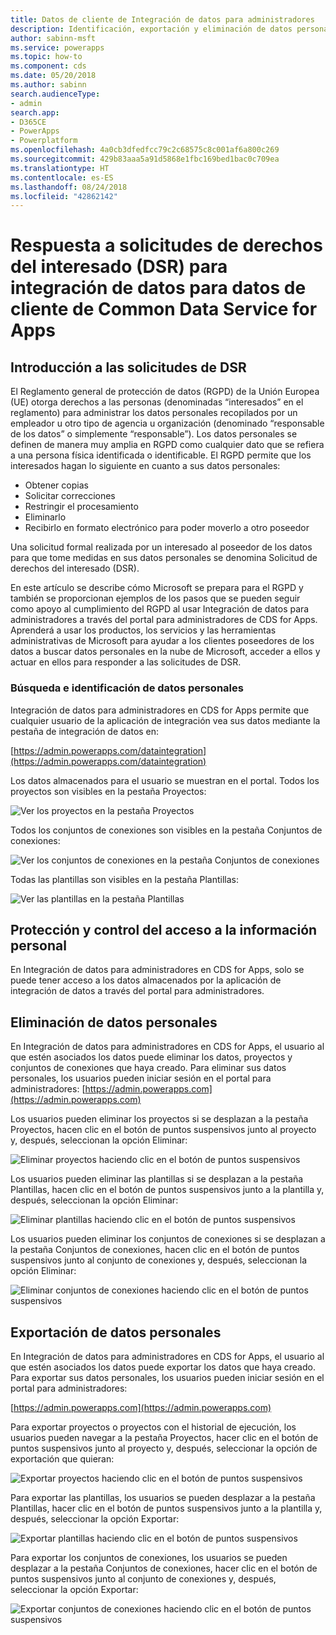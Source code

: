 ```yaml
---
title: Datos de cliente de Integración de datos para administradores
description: Identificación, exportación y eliminación de datos personales en la integración de datos para los administradores de CDS for Apps
author: sabinn-msft
ms.service: powerapps
ms.topic: how-to
ms.component: cds
ms.date: 05/20/2018
ms.author: sabinn
search.audienceType:
- admin
search.app:
- D365CE
- PowerApps
- Powerplatform
ms.openlocfilehash: 4a0cb3dfedfcc79c2c68575c8c001af6a800c269
ms.sourcegitcommit: 429b83aaa5a91d5868e1fbc169bed1bac0c709ea
ms.translationtype: HT
ms.contentlocale: es-ES
ms.lasthandoff: 08/24/2018
ms.locfileid: "42862142"
---
```

# <a name="responding-to-data-subject-rights-dsr-requests-for-data-integration-for-common-data-service-for-apps-customer-data"></a>Respuesta a solicitudes de derechos del interesado (DSR) para integración de datos para datos de cliente de Common Data Service for Apps

## <a name="introduction-to-dsr-requests"></a>Introducción a las solicitudes de DSR

El Reglamento general de protección de datos (RGPD) de la Unión Europea (UE) otorga derechos a las personas (denominadas “interesados” en el reglamento) para administrar los datos personales recopilados por un empleador u otro tipo de agencia u organización (denominado “responsable de los datos” o simplemente “responsable”). Los datos personales se definen de manera muy amplia en RGPD como cualquier dato que se refiera a una persona física identificada o identificable. El RGPD permite que los interesados hagan lo siguiente en cuanto a sus datos personales:

- Obtener copias
- Solicitar correcciones
- Restringir el procesamiento
- Eliminarlo
- Recibirlo en formato electrónico para poder moverlo a otro poseedor

Una solicitud formal realizada por un interesado al poseedor de los datos para que tome medidas en sus datos personales se denomina Solicitud de derechos del interesado (DSR).

En este artículo se describe cómo Microsoft se prepara para el RGPD y también se proporcionan ejemplos de los pasos que se pueden seguir como apoyo al cumplimiento del RGPD al usar Integración de datos para administradores a través del portal para administradores de CDS for Apps. Aprenderá a usar los productos, los servicios y las herramientas administrativas de Microsoft para ayudar a los clientes poseedores de los datos a buscar datos personales en la nube de Microsoft, acceder a ellos y actuar en ellos para responder a las solicitudes de DSR.

### <a name="searching-for-and-identifying-personal-data"></a>Búsqueda e identificación de datos personales

Integración de datos para administradores en CDS for Apps permite que cualquier usuario de la aplicación de integración vea sus datos mediante la pestaña de integración de datos en:

[https://admin.powerapps.com/dataintegration](https://admin.powerapps.com/dataintegration)

Los datos almacenados para el usuario se muestran en el portal. Todos los proyectos son visibles en la pestaña Proyectos:

![Ver los proyectos en la pestaña Proyectos](./media/data-integration-gdpr-dsr/projects-tab.png)

Todos los conjuntos de conexiones son visibles en la pestaña Conjuntos de conexiones:

![Ver los conjuntos de conexiones en la pestaña Conjuntos de conexiones](./media/data-integration-gdpr-dsr/connections-tab.png)

Todas las plantillas son visibles en la pestaña Plantillas:

![Ver las plantillas en la pestaña Plantillas](./media/data-integration-gdpr-dsr/templates-tab.png)

## <a name="securing-and-controlling-access-to-personal-information"></a>Protección y control del acceso a la información personal

En Integración de datos para administradores en CDS for Apps, solo se puede tener acceso a los datos almacenados por la aplicación de integración de datos a través del portal para administradores.

## <a name="deleting-personal-data"></a>Eliminación de datos personales

En Integración de datos para administradores en CDS for Apps, el usuario al que estén asociados los datos puede eliminar los datos, proyectos y conjuntos de conexiones que haya creado. Para eliminar sus datos personales, los usuarios pueden iniciar sesión en el portal para administradores: [https://admin.powerapps.com](https://admin.powerapps.com)

Los usuarios pueden eliminar los proyectos si se desplazan a la pestaña Proyectos, hacen clic en el botón de puntos suspensivos junto al proyecto y, después, seleccionan la opción Eliminar:

![Eliminar proyectos haciendo clic en el botón de puntos suspensivos](./media/data-integration-gdpr-dsr/projects-del.png)

Los usuarios pueden eliminar las plantillas si se desplazan a la pestaña Plantillas, hacen clic en el botón de puntos suspensivos junto a la plantilla y, después, seleccionan la opción Eliminar:

![Eliminar plantillas haciendo clic en el botón de puntos suspensivos](./media/data-integration-gdpr-dsr/templates-del.png)

Los usuarios pueden eliminar los conjuntos de conexiones si se desplazan a la pestaña Conjuntos de conexiones, hacen clic en el botón de puntos suspensivos junto al conjunto de conexiones y, después, seleccionan la opción Eliminar:

![Eliminar conjuntos de conexiones haciendo clic en el botón de puntos suspensivos](./media/data-integration-gdpr-dsr/connsets-del.png)

## <a name="exporting-personal-data"></a>Exportación de datos personales

En Integración de datos para administradores en CDS for Apps, el usuario al que estén asociados los datos puede exportar los datos que haya creado. Para exportar sus datos personales, los usuarios pueden iniciar sesión en el portal para administradores:

[https://admin.powerapps.com](https://admin.powerapps.com)

Para exportar proyectos o proyectos con el historial de ejecución, los usuarios pueden navegar a la pestaña Proyectos, hacer clic en el botón de puntos suspensivos junto al proyecto y, después, seleccionar la opción de exportación que quieran:

![Exportar proyectos haciendo clic en el botón de puntos suspensivos](./media/data-integration-gdpr-dsr/projects-exp.png)

Para exportar las plantillas, los usuarios se pueden desplazar a la pestaña Plantillas, hacer clic en el botón de puntos suspensivos junto a la plantilla y, después, seleccionar la opción Exportar:

![Exportar plantillas haciendo clic en el botón de puntos suspensivos](./media/data-integration-gdpr-dsr/templates-exp.png)

Para exportar los conjuntos de conexiones, los usuarios se pueden desplazar a la pestaña Conjuntos de conexiones, hacer clic en el botón de puntos suspensivos junto al conjunto de conexiones y, después, seleccionar la opción Exportar:

![Exportar conjuntos de conexiones haciendo clic en el botón de puntos suspensivos](./media/data-integration-gdpr-dsr/connsets-exp.png)
